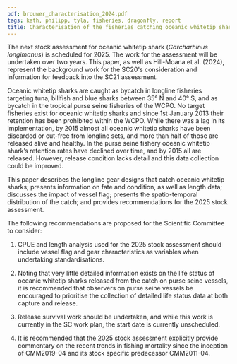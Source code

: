 ```yaml
---
pdf: brouwer_characterisation_2024.pdf
tags: kath, philipp, tyla, fisheries, dragonfly, report
title: Characterisation of the fisheries catching oceanic whitetip sharks (<i>Carcharhinus longimanus</i>) in the Western and Central Pacific Ocean
---
```

The next stock assessment for oceanic whitetip shark (*Carcharhinus longimanus*) is scheduled for 2025. The work for the assessment will be undertaken over two years. This paper, as well as Hill-Moana et al. (2024), represent the background work for the SC20's consideration and information for feedback into the SC21 assessment.

Oceanic whitetip sharks are caught as bycatch in longline fisheries targeting tuna, billfish and blue sharks between 35° N and 40° S, and as bycatch in the tropical purse seine fisheries of the WCPO. No target fisheries exist for oceanic whitetip sharks and since 1st January 2013 their retention has been prohibited within the WCPO. While there was a lag in its implementation, by 2015 almost all oceanic whitetip sharks have been discarded or cut-free from longline sets, and more than half of those are released alive and healthy. In the purse seine fishery oceanic whitetip shark’s retention rates have declined over time, and by 2015 all are released. However, release condition lacks detail and this data collection could be improved.

This paper describes the longline gear designs that catch oceanic whitetip sharks; presents information on fate and condition, as well as length data; discusses the impact of vessel flag; presents the spatio-temporal distribution of the catch; and provides recommendations for the 2025 stock assessment.

The following recommendations are proposed for the Scientific Committee to consider:


  1. CPUE and length analysis used for the 2025 stock assessment should include vessel flag and gear characteristics as variables when undertaking standardisations.

  2. Noting that very little detailed information exists on the life status of oceanic whitetip sharks released from the catch on purse seine vessels, it is recommended that observers on purse seine vessels be encouraged to prioritise the collection of detailed life status data at both capture and release.

  3. Release survival work should be undertaken, and while this work is currently in the SC work plan, the start date is currently unscheduled.

  4. It is recommended that the 2025 stock assessment explicitly provide commentary on the recent trends in fishing mortality since the inception of CMM2019-04 and its stock specific predecessor CMM2011-04.